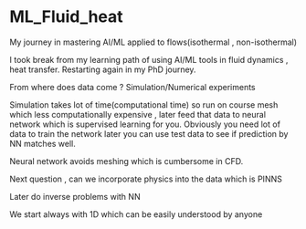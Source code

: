# ML_Fluid_heat
My journey in mastering AI/ML applied to flows(isothermal , non-isothermal)

I took break from my learning path of using AI/ML tools in fluid dynamics , heat transfer.
Restarting again in my PhD journey.

From where does data come ?
Simulation/Numerical experiments

Simulation takes lot of time(computational time) so run on course mesh which less computationally expensive , later feed that data to neural network which is supervised learning for you.
Obviously you need lot of data to train the network later you can use test data to see if prediction by NN matches well.

Neural network avoids meshing which is cumbersome in CFD.

Next question , can we incorporate physics into the data which is PINNS

Later do inverse problems with NN

We start always with 1D which can be easily understood by anyone
